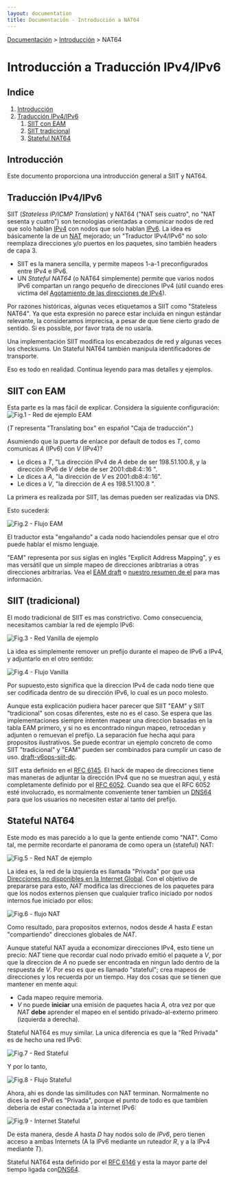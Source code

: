 ```yaml
---
layout: documentation
title: Documentación - Introducción a NAT64
---
```


[Documentación](esp-doc-index.html) > [Introducción](esp-doc-index.html#introduccion) > NAT64

# Introducción a Traducción IPv4/IPv6

## Indice

1. [Introducción](#introduccion)
2. [Traducción IPv4/IPv6](#traudccion-ipv4ipv6)
	1. [SIIT con EAM](#siit-con-eam)
    2. [SIIT tradicional](#siit-tradicional)
    3. [Stateful NAT64](#stateful-nat64)
    
## Introducción
 Este documento proporciona una introducción general a SIIT y NAT64.
 
## Traducción IPv4/IPv6
 
 SIIT (_Stateless IP/ICMP Translation_) y NAT64 ("NAT seis cuatro", no "NAT sesenta y cuatro") son tecnologias orientadas a comunicar nodos de red que solo hablan [IPv4](http://es.wikipedia.org/wiki/IPv4) con nodos que solo hablan [IPv6](http://es.wikipedia.org/wiki/IPv6).
 La idea es básicamente la de un [NAT](http://es.wikipedia.org/wiki/Traducci%C3%B3n_de_direcciones_de_red) mejorado; un "Traductor IPv4/IPv6" no solo reemplaza direcciones y/o puertos en los paquetes, sino también headers de capa 3.
 
 - SIIT es la manera sencilla, y permite mapeos 1-a-1 preconfigurados entre IPv4 e IPv6.
 - UN _Stateful NAT64_ (o NAT64 simplemente) permite que varios nodos IPv6 compartan un rango pequeño de direcciones IPv4 (útil cuando eres victima del [Agotamiento de las direcciones de IPv4](http://es.wikipedia.org/wiki/Agotamiento_de_las_direcciones_IPv4)).
 
 Por razones históricas, algunas veces etiquetamos a SIIT como "Stateless NAT64". Ya que esta expresión no parece estar incluida en ningun estándar relevante, la consideramos imprecisa, a pesar de que tiene cierto grado de sentido. Si es possible, por favor trata de no usarla.
 
Una implementación SIIT modifica los encabezados de red y algunas veces los checksums. Un Stateful NAT64 también manipula identificadores de transporte.

Eso es todo en realidad. Continua leyendo para mas detalles y ejemplos.

## SIIT con EAM

Esta parte es la mas fácil de explicar. Considera la siguiente configuración:
![Fig.1 - Red de ejemplo EAM](images/network/eam.svg)

(_T_ representa "Translating box" en español "Caja de traducción".)

Asumiendo que la puerta de enlace por default de todos es _T_, como comunicas _A_ (IPv6) con _V_ (IPv4)?

- Le dices a _T_, "La dirección IPv4 de _A_ debe de ser 198.51.100.8, y la dirección IPv6 de _V_ debe de ser 2001:db8:4::16 ".
- Le dices a _A_, "la dirección de _V_ es 2001:db8:4::16".
- Le dices a _V_, "la dirección de _A_ es 198.51.100.8 ".

La primera es realizada por SIIT, las demas pueden ser realizadas via DNS.

Esto sucederá:

![Fig.2 - Flujo EAM](images/flow/eam.svg)

El traductor esta "engañando" a cada nodo haciendoles pensar que el otro puede hablar el mismo lenguaje.

"EAM" representa por sus siglas en inglés "Explicit Address Mapping", y es mas versátil que un simple mapeo de direcciones aribtrarias a otras direcciones arbitrarias. Vea el [EAM draft](https://tools.ietf.org/html/draft-anderson-v6ops-siit-eam-02) o [nuestro resumen de el](esp-misc-eamt.html) para mas información.

## SIIT (tradicional)

El modo tradicional de SIIT es mas constrictivo. Como consecuencia, necesitamos cambiar la red de ejemplo IPv6:

![Fig.3 - Red Vanilla de ejemplo](images/network/vanilla.svg)

La idea es simplemente remover un prefijo durante el mapeo de IPv6 a IPv4, y adjuntarlo en el otro sentido:

![Fig.4 - Flujo Vanilla](images/flow/vanilla.svg)

Por supuesto,esto significa que la direccion IPv4 de cada nodo tiene que ser codificada dentro de su dirección IPv6, lo cual es un poco molesto.

Aunque esta explicación pudiera hacer parecer que  SIIT "EAM" y SIIT "tradicional" son cosas diferentes, este no es el caso. Se espera que las implementaciones siempre intenten mapear una direccion basadas en la tabla EAM primero, y si no es encontrado ningun mapeo, retrocedan y adjunten o remuevan el prefijo. La separación fue hecha aqui para propositos ilustrativos. Se puede econtrar un ejemplo concreto de como SIIT "tradicional" y "EAM" pueden ser combinados para cumplir un caso de uso. [draft-v6ops-siit-dc](http://tools.ietf.org/html/draft-ietf-v6ops-siit-dc-00).

SIIT esta definido en el [RFC 6145](http://tools.ietf.org/html/rfc6145). El hack de mapeo de direcciones tiene mas maneras de adjuntar la dirección IPv4 que no se muestran aquí, y está completamente definido por el [RFC 6052](http://tools.ietf.org/html/rfc6052). Cuando sea que el RFC 6052 esté involucrado, es normalmente conveniente tener tambien un [DNS64](esp-op-dns64.html) para que los usuarios no necesiten estar al tanto del prefijo.

## Stateful NAT64

Este modo es mas parecido a lo que la gente entiende como "NAT". Como tal, me permite recordarte el panorama de como opera un (stateful) NAT:

![Fig.5 - Red NAT de ejemplo](images/network/nat.svg)

La idea es, la red de la izquierda es llamada "Privada" por que usa [Direcciones no disponibles en la Internet Global](http://es.wikipedia.org/wiki/Red_privada). Con el objetivo de prepararse para esto, _NAT_ modifica las direcciones de los paquetes para que los nodos externos piensen que cualquier trafico iniciado por nodos internos fue iniciado por ellos:

![Fig.6 - flujo NAT](images/flow/nat.svg)

Como resultado, para propositos externos, nodos desde _A_ hasta _E_ estan "compartiendo" direcciones globales de _NAT_.

Aunque stateful NAT ayuda a economizar direcciones IPv4, esto tiene un precio: _NAT_ tiene que recordar cual nodo privado emitió el paquete a _V_, por que la direccion de _A_ no puede ser encontrada en ningun lado dentro de la respuesta de _V_. Por eso es que es  llamado "stateful"; crea mapeos de direcciones y los recuerda por un tiempo. Hay dos cosas que se tienen que mantener en mente aqui:

- Cada mapeo require memoria.
- _V_ no puede **iniciar** una emisión de paquetes hacia _A_, otra vez por que _NAT_ **debe** aprender el mapeo en el sentido  privado-al-externo primero (izquierda a derecha).

Stateful NAT64 es muy similar. La unica diferencia es que la "Red Privada" es de hecho una red IPv6:

![Fig.7 - Red Stateful](images/network/stateful.svg)

Y por lo tanto,

![Fig.8 - Flujo Stateful](images/flow/stateful.svg)

Ahora, ahi es donde las similitudes con NAT terminan. Normalmente no dices la red IPv6 es "Privada", porque el punto de todo es que tambien deberia de estar conectada a la internet IPv6:

![Fig.9 - Internet Stateful](images/network/full.svg)

De esta manera, desde _A_ hasta _D_ hay nodos solo de _IPv6_, pero tienen acceso a ambas Internets (A la IPv6 mediante un ruteador _R_, y a la IPv4 mediante _T_).

Stateful NAT64 esta definido por el [RFC 6146](http://tools.ietf.org/html/rfc6146) y esta la mayor parte del tiempo ligada con[DNS64](esp-op-dns64.html).


